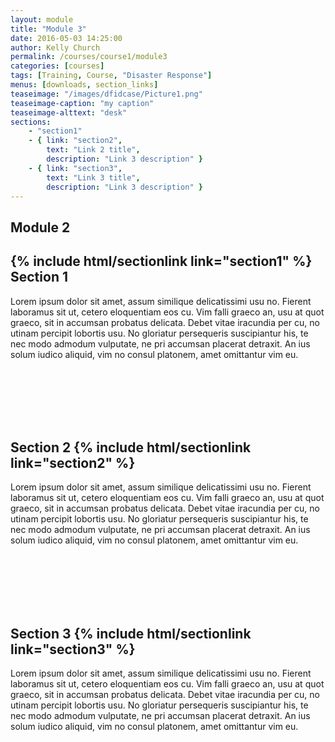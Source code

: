 ```yaml
---
layout: module
title: "Module 3"
date: 2016-05-03 14:25:00
author: Kelly Church
permalink: /courses/course1/module3
categories: [courses]
tags: [Training, Course, "Disaster Response"]
menus: [downloads, section_links]
teaseimage: "/images/dfidcase/Picture1.png"
teaseimage-caption: "my caption"
teaseimage-alttext: "desk"
sections:
    - "section1"
    - { link: "section2",
        text: "Link 2 title",
        description: "Link 3 description" }
    - { link: "section3",
        text: "Link 3 title",
        description: "Link 3 description" }
---
```



## Module 2

## {% include html/sectionlink link="section1" %} Section 1

Lorem ipsum dolor sit amet, assum similique delicatissimi usu no. Fierent laboramus sit ut, cetero eloquentiam eos cu. Vim falli graeco an, usu at quot graeco, sit in accumsan probatus delicata. Debet vitae iracundia per cu, no utinam percipit lobortis usu. No gloriatur persequeris suscipiantur his, te nec modo admodum vulputate, ne pri accumsan placerat detraxit. An ius solum iudico aliquid, vim no consul platonem, amet omittantur vim eu.

<br/><br/><br/><br/><br/>

## Section 2 {% include html/sectionlink link="section2" %}

Lorem ipsum dolor sit amet, assum similique delicatissimi usu no. Fierent laboramus sit ut, cetero eloquentiam eos cu. Vim falli graeco an, usu at quot graeco, sit in accumsan probatus delicata. Debet vitae iracundia per cu, no utinam percipit lobortis usu. No gloriatur persequeris suscipiantur his, te nec modo admodum vulputate, ne pri accumsan placerat detraxit. An ius solum iudico aliquid, vim no consul platonem, amet omittantur vim eu.

<br/><br/><br/><br/><br/>

##  Section 3 {% include html/sectionlink link="section3" %}

Lorem ipsum dolor sit amet, assum similique delicatissimi usu no. Fierent laboramus sit ut, cetero eloquentiam eos cu. Vim falli graeco an, usu at quot graeco, sit in accumsan probatus delicata. Debet vitae iracundia per cu, no utinam percipit lobortis usu. No gloriatur persequeris suscipiantur his, te nec modo admodum vulputate, ne pri accumsan placerat detraxit. An ius solum iudico aliquid, vim no consul platonem, amet omittantur vim eu.
